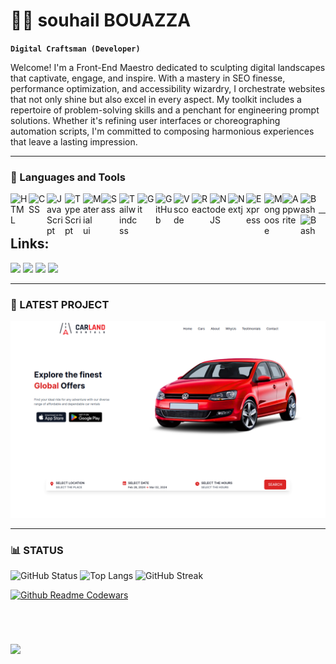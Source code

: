# 🏄‍♂️ souhail BOUAZZA

**`Digital Craftsman (Developer)`**

Welcome! I'm a Front-End Maestro dedicated to sculpting digital landscapes that captivate, engage, and inspire. With a mastery in SEO finesse, performance optimization, and accessibility wizardry, I orchestrate websites that not only shine but also excel in every aspect. My toolkit includes a repertoire of problem-solving skills and a penchant for engineering prompt solutions. Whether it's refining user interfaces or choreographing automation scripts, I'm committed to composing harmonious experiences that leave a lasting impression.




---

### 🧰 Languages and Tools
          
          
          
<div>
<img align="left" alt="HTML" width="29px" src="https://cdn.jsdelivr.net/gh/devicons/devicon/icons/html5/html5-plain.svg" />
<img align="left" alt="CSS" width="29px" src="https://cdn.jsdelivr.net/gh/devicons/devicon/icons/css3/css3-plain.svg" />
<img align="left" alt="JavaScript" width="29px" src="https://cdn.jsdelivr.net/gh/devicons/devicon/icons/javascript/javascript-plain.svg" />
<img align="left" alt="TypeScript" width="29px" src="https://cdn.jsdelivr.net/gh/devicons/devicon/icons/typescript/typescript-plain.svg" />
<img align="left" alt="Material ui" width="29px" src="https://cdn.jsdelivr.net/gh/devicons/devicon@latest/icons/materialui/materialui-plain.svg"  />
<img align="left" alt="Sass" width="29px" src="https://cdn.jsdelivr.net/gh/devicons/devicon@latest/icons/sass/sass-original.svg" />
<img align="left" alt="Tailwindcss" width="29px" src="https://cdn.jsdelivr.net/gh/devicons/devicon@latest/icons/tailwindcss/tailwindcss-original.svg"  />
<img align="left" alt="Git" width="29px" src="https://cdn.jsdelivr.net/gh/devicons/devicon/icons/git/git-original.svg" />
<img align="left" alt="GitHub" width="29px" src="https://cdn.jsdelivr.net/gh/devicons/devicon/icons/github/github-original.svg" />
<img align="left" alt="Vscode" width="29px" src="https://cdn.jsdelivr.net/gh/devicons/devicon@latest/icons/vscode/vscode-original.svg" />
<img align="left" alt="React" width="29px" src="https://cdn.jsdelivr.net/gh/devicons/devicon/icons/react/react-original.svg" />
<img align="left" alt="NodeJS" width="29px" src="https://cdn.jsdelivr.net/gh/devicons/devicon/icons/nodejs/nodejs-original.svg" />
<img align="left" alt="Nextj" width="29px" src="https://cdn.jsdelivr.net/gh/devicons/devicon@latest/icons/nextjs/nextjs-original.svg"/>
<img align="left" alt="Express" width="29px" src="https://cdn.jsdelivr.net/gh/devicons/devicon@latest/icons/express/express-original.svg"  />
<img align="left" alt="Mongoose" width="29px" src="https://cdn.jsdelivr.net/gh/devicons/devicon@latest/icons/mongoose/mongoose-original.svg"  />
<img align="left" alt="Appwrite" width="29px" src="https://cdn.jsdelivr.net/gh/devicons/devicon@latest/icons/appwrite/appwrite-original.svg" />
<img align="left" alt="Bash" width="29px" src="https://cdn.jsdelivr.net/gh/devicons/devicon/icons/bash/bash-original.svg" />
<img align="left" alt="Bash" width="29px" src="https://cdn.jsdelivr.net/gh/devicons/devicon@latest/icons/figma/figma-original.svg" />
          
</div>

<br/>


<div></div>

---

## Links:


<div> 
          
<a href="https://shadow-portfolio-blue.vercel.app/" target="_blank"><img src="https://img.shields.io/badge/PORTFOLIO-000000?style=for-the-badge&logo=About.me&logoColor=white"  target="_blank"></a>
<a href="https://www.linkedin.com/in/souhail-bouazza-4a71042a7/" target="_blank" ><img src="https://img.shields.io/badge/-LinkedIn-%230077B5?style=for-the-badge&logo=linkedin&logoColor=white"  target="_blank"></a> 
<a href="https://twitter.com/Shadow_Knight_3" target="_blank"><img src="https://img.shields.io/badge/-Twitter-%231DA1F2?style=for-the-badge&logo=twitter&logoColor=white"  target="_blank"></a>
<a href="https://www.codewars.com/users/MasterSouhail"  target="_blank"><img src="https://img.shields.io/badge/Codewars-B1361E?style=for-the-badge&logo=Codewars&logoColor=white"></a>
          
</div>
          
---
          
### 🚀 LATEST PROJECT
<a href="https://github.com/SouhailM07/car-rent-red" target="_blank">
<img src="https://github.com/SouhailM07/car-rent-red/blob/main/public/car-rent-red-preview.png?raw=true"/>
</a>
<br/>
<!--
<a href="https://github.com/SouhailM07/elecar-website">
<img align="left" alt="preview" width="00%" style="padding-right:10px;" src="https://github.com/SouhailM07/SouhailM07/blob/main/preview.png" />
</a>
-->


---
### 📊 STATUS
![GitHub Status](https://github-readme-stats.vercel.app/api?username=SouhailM07&show_icons=false&theme=blue-green&hiding_specific_stats) 
![Top Langs](https://github-readme-stats.vercel.app/api/top-langs/?username=SouhailM07&layout=compact&theme=blue-green)
![GitHub Streak](https://streak-stats.demolab.com?user=SouhailM07&theme=blue-green&hiding_radius=4.5)
<!-- ![GitHub Stats](https://github-readme-stats.vercel.app/api?username=SouhailM07&show_icons=true&theme=gruvbox) -->
[![Github Readme Codewars](https://codewars-stats-ignacio-cuadra.vercel.app/?username=MasterSouhail&theme=halloween)](https://github.com/ignacio-cuadra/github-readme-codewars)
 
 &nbsp;
 &nbsp;

#

<div>
 <img src='https://github-profile-trophy.vercel.app/?username=SouhailM07&theme=algolia&row=3&column=5&margin-w=15&margin-h=15'/>
</div>
<!--
<details>
 <summary><h3>👨‍💻 Shadow Coding Journey</h3></summary>
   I started my coding journey as a naive computer science student with a passion to learn everything I could about this programming world - code, unix, linux, theory. And all the while, teaching myself iOS development with a dream to build my own app, but that soon got overshadowed by my desire to excel in Java. A desire that landed me a full-stack software engineering job upon graduation. However, I had another desire I had been pursuing throughout this time - YouTube content creation. I eventually ended up quitting my software engineering job to pursue YouTube full-time, and that has been my focus ever since. But there's something that's always bothered me about my journey - abandoning my dream of building my own app to pursue the safe route, a job. Now I've already taken the leap away from that safety net into this uncomfortable, unexplored world that it being a creator. And it worked out, but again, it became comfortable. It's easier to create a video than go out on a ledge and build my own product. I do have to eat, at the end of the day, but I think it's time. It's time to get uncomfortable again. I have a burning desire to get back on the horse, and fulfill that dream younger me had of building my own app, my own product. And in order to do that, I'll be implmementing a few measures to streamline my YouTube content to focus more time on fulfilling that dream - a dream that I'll be ready to tackle in 2023 due to the measure I'm putting in place now until the end of 2022. Don't wait up, because I'm coming.
-->
<!-- [website]: https://shadow-portfolio-blue.vercel.app/ -->

